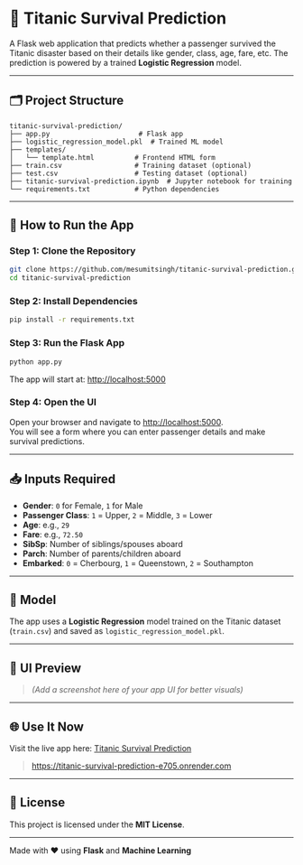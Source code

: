 
# 🚢 Titanic Survival Prediction

A Flask web application that predicts whether a passenger survived the Titanic disaster based on their details like gender, class, age, fare, etc. The prediction is powered by a trained **Logistic Regression** model.

---

## 🗂 Project Structure

```
titanic-survival-prediction/
├── app.py                      # Flask app
├── logistic_regression_model.pkl  # Trained ML model
├── templates/
│   └── template.html          # Frontend HTML form
├── train.csv                  # Training dataset (optional)
├── test.csv                   # Testing dataset (optional)
├── titanic-survival-prediction.ipynb  # Jupyter notebook for training
└── requirements.txt           # Python dependencies
```

---

## 🚀 How to Run the App

### Step 1: Clone the Repository
```bash
git clone https://github.com/mesumitsingh/titanic-survival-prediction.git
cd titanic-survival-prediction
```

### Step 2: Install Dependencies
```bash
pip install -r requirements.txt
```

### Step 3: Run the Flask App
```bash
python app.py
```
The app will start at: [http://localhost:5000](http://localhost:5000)

### Step 4: Open the UI

Open your browser and navigate to [http://localhost:5000](http://localhost:5000).  
You will see a form where you can enter passenger details and make survival predictions.

---

## 📥 Inputs Required

- **Gender**: `0` for Female, `1` for Male  
- **Passenger Class**: `1` = Upper, `2` = Middle, `3` = Lower  
- **Age**: e.g., `29`  
- **Fare**: e.g., `72.50`  
- **SibSp**: Number of siblings/spouses aboard  
- **Parch**: Number of parents/children aboard  
- **Embarked**: `0` = Cherbourg, `1` = Queenstown, `2` = Southampton  

---

## 🧠 Model

The app uses a **Logistic Regression** model trained on the Titanic dataset (`train.csv`) and saved as `logistic_regression_model.pkl`.

---

## 📸 UI Preview

> *(Add a screenshot here of your app UI for better visuals)*

---

## 🌐 Use It Now

Visit the live app here: [Titanic Survival Prediction](https://titanic-survival-prediction-e705.onrender.com)
> https://titanic-survival-prediction-e705.onrender.com

---

## 📜 License

This project is licensed under the **MIT License**.

---

Made with ❤️ using **Flask** and **Machine Learning**
